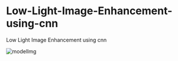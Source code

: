 # Low-Light-Image-Enhancement-using-cnn
Low Light Image Enhancement using cnn

![modelImg](https://github.com/Gopikanth123/Low-Light-Image-Enhancement-using-cnn/assets/109359890/c67abb95-07ef-464b-a7f8-5229d4dc3bae)
